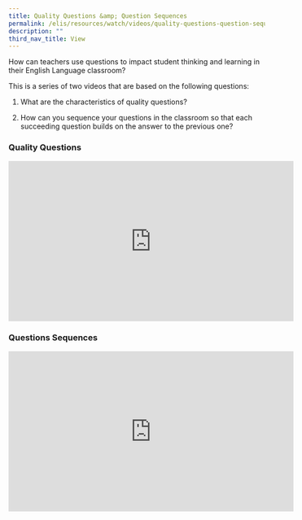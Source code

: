 ```yaml
---
title: Quality Questions &amp; Question Sequences
permalink: /elis/resources/watch/videos/quality-questions-question-sequences/
description: ""
third_nav_title: View
---
```

How can teachers use questions to impact student thinking and learning in their English Language classroom?

This is a series of two videos that are based on the following questions:

1. What are the characteristics of quality questions?

2. How can you sequence your questions in the classroom so that each succeeding question builds on the answer to the previous one?

### Quality Questions 

<iframe width="560" height="315" src="https://www.youtube.com/embed/3pojCAccrJ8" title="YouTube video player" frameborder="0" allow="accelerometer; autoplay; clipboard-write; encrypted-media; gyroscope; picture-in-picture" allowfullscreen=""></iframe>

### Questions Sequences

<iframe width="560" height="315" src="https://www.youtube.com/embed/cSk8Mwe1Ec0" title="YouTube video player" frameborder="0" allow="accelerometer; autoplay; clipboard-write; encrypted-media; gyroscope; picture-in-picture" allowfullscreen=""></iframe>